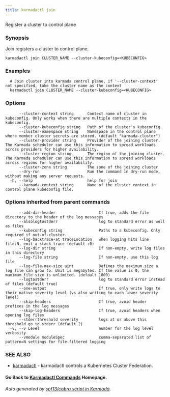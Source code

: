 ```yaml
---
title: karmadactl join
---
```


Register a cluster to control plane

### Synopsis

Join registers a cluster to control plane.

```
karmadactl join CLUSTER_NAME --cluster-kubeconfig=<KUBECONFIG>
```

### Examples

```
  # Join cluster into karmada control plane, if '--cluster-context' not specified, take the cluster name as the context
  karmadactl join CLUSTER_NAME --cluster-kubeconfig=<KUBECONFIG>
```

### Options

```
      --cluster-context string      Context name of cluster in kubeconfig. Only works when there are multiple contexts in the kubeconfig.
      --cluster-kubeconfig string   Path of the cluster's kubeconfig.
      --cluster-namespace string    Namespace in the control plane where member cluster secrets are stored. (default "karmada-cluster")
      --cluster-provider string     Provider of the joining cluster. The Karmada scheduler can use this information to spread workloads across providers for higher availability.
      --cluster-region string       The region of the joining cluster. The Karmada scheduler can use this information to spread workloads across regions for higher availability.
      --cluster-zone string         The zone of the joining cluster
      --dry-run                     Run the command in dry-run mode, without making any server requests.
  -h, --help                        help for join
      --karmada-context string      Name of the cluster context in control plane kubeconfig file.
```

### Options inherited from parent commands

```
      --add-dir-header                   If true, adds the file directory to the header of the log messages
      --alsologtostderr                  log to standard error as well as files
      --kubeconfig string                Paths to a kubeconfig. Only required if out-of-cluster.
      --log-backtrace-at traceLocation   when logging hits line file:N, emit a stack trace (default :0)
      --log-dir string                   If non-empty, write log files in this directory
      --log-file string                  If non-empty, use this log file
      --log-file-max-size uint           Defines the maximum size a log file can grow to. Unit is megabytes. If the value is 0, the maximum file size is unlimited. (default 1800)
      --logtostderr                      log to standard error instead of files (default true)
      --one-output                       If true, only write logs to their native severity level (vs also writing to each lower severity level)
      --skip-headers                     If true, avoid header prefixes in the log messages
      --skip-log-headers                 If true, avoid headers when opening log files
      --stderrthreshold severity         logs at or above this threshold go to stderr (default 2)
  -v, --v Level                          number for the log level verbosity
      --vmodule moduleSpec               comma-separated list of pattern=N settings for file-filtered logging
```

### SEE ALSO

* [karmadactl](karmadactl.md)	 - karmadactl controls a Kubernetes Cluster Federation.

#### Go Back to [Karmadactl Commands](karmadactl_index) Homepage.


###### Auto generated by [spf13/cobra script in Karmada](https://github.com/karmada-io/karmada/tree/master/hack/tools/genkarmadactldocs).